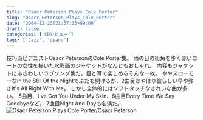 ```yaml
---
title: "Osacr Peterson Plays Cole Porter"
slug: "Osacr_Peterson_Plays_Cole_Porter"
date: "2004-12-23T21:37:33+09:00"
draft: false
categories: ['CDレビュー']
tags: ['Jazz', 'piano']
---
```


技巧派ピアニストOsacr PetersonのCole Porter集。 雨の日の街角を歩く赤いコートの女性を描いた水彩画のジャケットがなんともおしゃれ。 内容もジャケットにふさわしいラブソング集だ。目と耳で楽しめるそんな一枚。 ややスローモーなIn the Still Of the Nightでふたを開けるが、2曲目はやはり彼らしい早や弾きIt's All Right With Me。 しかし全体的にはソフトタッチなきれいな曲が多い。 5曲目、I've Got You Under My Skin、6曲目Every Time We Say Goodbyeなど。 7曲目Night And Dayも名演だ。 ![Osacr Peterson Plays Cole Porter/Osacr Peterson](/wp-content/archives/20041223.jpg)